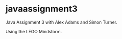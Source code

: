 javaassignment3
===============

Java Assignment 3 with Alex Adams and Simon Turner.

Using the LEGO Mindstorm.